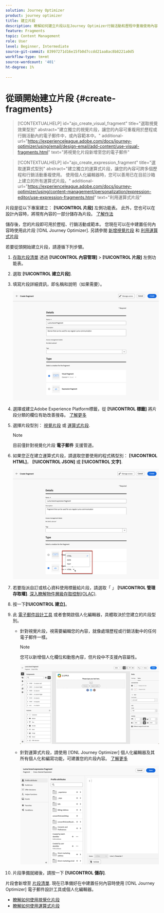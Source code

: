 ```yaml
---
solution: Journey Optimizer
product: journey optimizer
title: 建立片段
description: 瞭解如何建立片段以在Journey Optimizer行銷活動和歷程中重複使用內容
feature: Fragments
topic: Content Management
role: User
level: Beginner, Intermediate
source-git-commit: 83997271d16e15fb0d7ccdd21aa8ac8b8221a0d5
workflow-type: tm+mt
source-wordcount: '401'
ht-degree: 1%

---
```



# 從頭開始建立片段 {#create-fragments}

>[!CONTEXTUALHELP]
>id="ajo_create_visual_fragment"
>title="選取視覺效果型別"
>abstract="建立獨立的視覺片段，讓您的內容可重複用於歷程或行銷活動內的電子郵件中，或內容範本中。"
>additional-url="https://experienceleague.adobe.com/docs/journey-optimizer/using/email/design-email/add-content/use-visual-fragments.html" text="將視覺化片段新增至您的電子郵件"

>[!CONTEXTUALHELP]
>id="ajo_create_expression_fragment"
>title="選取運算式型別"
>abstract="建立獨立的運算式片段，讓您的內容可跨多個歷程和行銷活動重複使用。 使用個人化編輯器時，您可以善用已在目前沙箱上建立的所有運算式片段。"
>additional-url="https://experienceleague.adobe.com/docs/journey-optimizer/using/content-management/personalization/expression-editor/use-expression-fragments.html" text="利用運算式片段"

片段是從以下專案建立： **[!UICONTROL 片段]** 左側功能表。 此外，您也可以在設計內容時，將現有內容的一部分儲存為片段。 [了解作法](#save-as-fragment)

儲存後，您的片段即可用於歷程、行銷活動或範本。 您現在可以在中建置任何內容時使用此片段 [!DNL Journey Optimizer]. 另請參閱 [新增視覺片段](../email/use-visual-fragments.md) 和 [利用運算式片段](../personalization/use-expression-fragments.md)

若要從頭開始建立片段，請遵循下列步驟。

1. [存取片段清單](#access-manage-fragments) 透過 **[!UICONTROL 內容管理]** > **[!UICONTROL 片段]** 左側功能表。

1. 選取 **[!UICONTROL 建立片段]**.

1. 填寫片段詳細資訊，即名稱和說明（如果需要）。

   ![](assets/fragment-details.png)

1. 選擇或建立Adobe Experience Platform標籤，從 **[!UICONTROL 標籤]** 將片段分類的欄位有助改善搜尋。 [了解更多](../start/search-filter-categorize.md#tags)

1. 選擇片段型別： [視覺片段](#create-visual-fragment) 或 [運算式片段](#create-expression-fragment).

   >[!NOTE]
   >
   >目前僅針對視覺化片段 **電子郵件** 支援管道。

1. 如果您正在建立運算式片段，請選取您要使用的程式碼型別： **[!UICONTROL HTML]**， **[!UICONTROL JSON]** 或 **[!UICONTROL 文字]**.

   ![](assets/fragment-expression-type.png)

1. 若要指派自訂或核心資料使用標籤給片段，請選取「 」 **[!UICONTROL 管理存取權]**. [深入瞭解物件層級存取控制(OLAC)](../administration/object-based-access.md).

1. 按一下&#x200B;**[!UICONTROL 建立]**。

1. 此 [電子郵件設計工具](../email/get-started-email-design.md) 或者會開啟個人化編輯器，具體取決於您建立的片段型別。

   * 針對視覺片段，視需要編輯您的內容，就像處理歷程或行銷活動中的任何電子郵件一樣。

     >[!NOTE]
     >
     >您可以新增個人化欄位和動態內容，但片段中不支援內容屬性。

     ![](assets/fragment-designer.png)

   * 針對運算式片段，請使用 [!DNL Journey Optimizer] 個人化編輯器及其所有個人化和編寫功能，可建置您的片段內容。 [了解更多](../personalization/personalization-build-expressions.md)

     ![](assets/fragment-expression-editor.png)

1. 片段準備就緒後，請按一下 **[!UICONTROL 儲存]**.

片段會新增至 [片段清單](#access-manage-fragments). 現在已準備好在中建置任何內容時使用 [!DNL Journey Optimizer] 電子郵件設計工具或個人化編輯器。

* [瞭解如何使用視覺化片段](../email/use-visual-fragments.md)
* [瞭解如何使用運算式片段](../personalization/use-expression-fragments.md)
